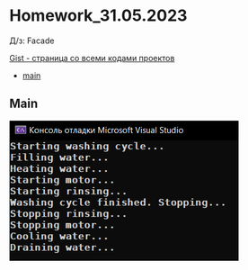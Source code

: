
# Homework_31.05.2023
Д/з: Facade

<a href="https://gist.github.com/SlavikArt/e600a845db5065e2ade159f8b1500d7a">Gist - страница со всеми кодами проектов</a>

* [main](main)

<p align="center">
    <h2>Main</h2>
    <p></p>
    <img src="images/main.png">
</p>